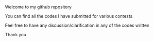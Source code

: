 Welcome to my github repository

You can find all the codes I have submitted for various contests.

Feel free to have any discussion/clarification in any of the codes written

Thank you

